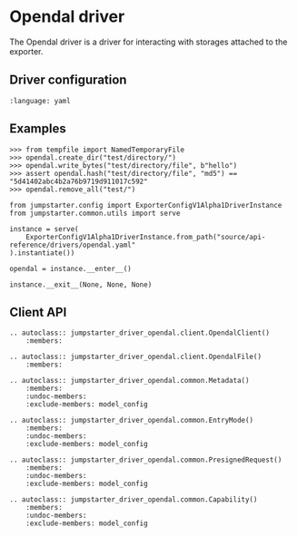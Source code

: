 # Opendal driver

The Opendal driver is a driver for interacting with storages attached to the exporter.

## Driver configuration

```{literalinclude} opendal.yaml
:language: yaml
```

## Examples

```{doctest}
>>> from tempfile import NamedTemporaryFile
>>> opendal.create_dir("test/directory/")
>>> opendal.write_bytes("test/directory/file", b"hello")
>>> assert opendal.hash("test/directory/file", "md5") == "5d41402abc4b2a76b9719d911017c592"
>>> opendal.remove_all("test/")
```

```{testsetup} *
from jumpstarter.config import ExporterConfigV1Alpha1DriverInstance
from jumpstarter.common.utils import serve

instance = serve(
    ExporterConfigV1Alpha1DriverInstance.from_path("source/api-reference/drivers/opendal.yaml"
).instantiate())

opendal = instance.__enter__()
```

```{testcleanup} *
instance.__exit__(None, None, None)
```


## Client API

```{eval-rst}
.. autoclass:: jumpstarter_driver_opendal.client.OpendalClient()
    :members:

.. autoclass:: jumpstarter_driver_opendal.client.OpendalFile()
    :members:

.. autoclass:: jumpstarter_driver_opendal.common.Metadata()
    :members:
    :undoc-members:
    :exclude-members: model_config

.. autoclass:: jumpstarter_driver_opendal.common.EntryMode()
    :members:
    :undoc-members:
    :exclude-members: model_config

.. autoclass:: jumpstarter_driver_opendal.common.PresignedRequest()
    :members:
    :undoc-members:
    :exclude-members: model_config

.. autoclass:: jumpstarter_driver_opendal.common.Capability()
    :members:
    :undoc-members:
    :exclude-members: model_config
```
